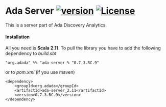 # Ada Server [![version](https://img.shields.io/badge/version-0.7.3.RC.9-green.svg)](https://ada-discovery.org) [![License](https://img.shields.io/badge/License-Apache%202.0-blue.svg)](https://opensource.org/licenses/Apache-2.0)

This is a server part of Ada Discovery Analytics.

#### Installation

All you need is **Scala 2.11**. To pull the library you have to add the following dependency to *build.sbt*

```
"org.adada" %% "ada-server % "0.7.3.RC.9"
```

or to *pom.xml* (if you use maven)

```
<dependency>
    <groupId>org.adada</groupId>
    <artifactId>ada-server_2.11</artifactId>
    <version>0.7.3.RC.9</version>
</dependency>
```